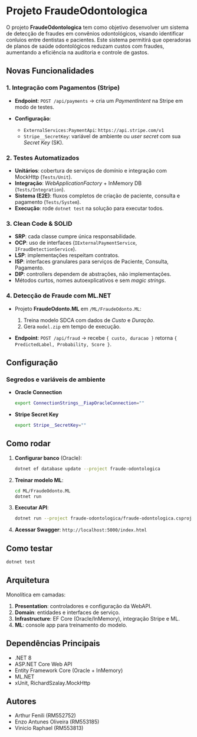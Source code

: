 # Projeto FraudeOdontologica

O projeto **FraudeOdontologica** tem como objetivo desenvolver um sistema de detecção de fraudes em convênios odontológicos, visando identificar conluios entre dentistas e pacientes. Este sistema permitirá que operadoras de planos de saúde odontológicos reduzam custos com fraudes, aumentando a eficiência na auditoria e controle de gastos.

## Novas Funcionalidades

### 1. Integração com Pagamentos (Stripe)

* **Endpoint**: `POST /api/payments` → cria um *PaymentIntent* na Stripe em modo de testes.
* **Configuração**:

  * `ExternalServices:PaymentApi`: `https://api.stripe.com/v1`
  * `Stripe__SecretKey`: variável de ambiente ou *user secret* com sua *Secret Key* (SK).

### 2. Testes Automatizados

* **Unitários**: cobertura de serviços de domínio e integração com MockHttp (`Tests/Unit`).
* **Integração**: *WebApplicationFactory* + InMemory DB (`Tests/Integration`).
* **Sistema (E2E)**: fluxos completos de criação de paciente, consulta e pagamento (`Tests/System`).
* **Execução**: rode `dotnet test` na solução para executar todos.

### 3. Clean Code & SOLID

* **SRP**: cada classe cumpre única responsabilidade.
* **OCP**: uso de interfaces (`IExternalPaymentService`, `IFraudDetectionService`).
* **LSP**: implementações respeitam contratos.
* **ISP**: interfaces granulares para serviços de Paciente, Consulta, Pagamento.
* **DIP**: controllers dependem de abstrações, não implementações.
* Métodos curtos, nomes autoexplicativos e sem *magic strings*.

### 4. Detecção de Fraude com ML.NET

* Projeto **FraudeOdonto.ML** em `/ML/FraudeOdonto.ML`:

  1. Treina modelo SDCA com dados de *Custo* e *Duração*.
  2. Gera `model.zip` em tempo de execução.
* **Endpoint**: `POST /api/fraud` → recebe `{ custo, duracao }` retorna `{ PredictedLabel, Probability, Score }`.

## Configuração

### Segredos e variáveis de ambiente

* **Oracle Connection**

  ```bash
  export ConnectionStrings__FiapOracleConnection=""
  ```
* **Stripe Secret Key**

  ```bash
  export Stripe__SecretKey=""
  ```

## Como rodar

1. **Configurar banco** (Oracle):

   ```bash
   dotnet ef database update --project fraude-odontologica
   ```
2. **Treinar modelo ML**:

   ```bash
   cd ML/FraudeOdonto.ML
   dotnet run
   ```
3. **Executar API**:

   ```bash
   dotnet run --project fraude-odontologica/fraude-odontologica.csproj
   ```
4. **Acessar Swagger**: `http://localhost:5000/index.html`

## Como testar

```bash
dotnet test
```

## Arquitetura

Monolítica em camadas:

1. **Presentation**: controladores e configuração da WebAPI.
2. **Domain**: entidades e interfaces de serviço.
3. **Infrastructure**: EF Core (Oracle/InMemory), integração Stripe e ML.
4. **ML**: console app para treinamento do modelo.

## Dependências Principais

* .NET 8
* ASP.NET Core Web API
* Entity Framework Core (Oracle + InMemory)
* ML.NET
* xUnit, RichardSzalay.MockHttp

## Autores

* Arthur Fenili (RM552752)
* Enzo Antunes Oliveira (RM553185)
* Vinicio Raphael (RM553813)
